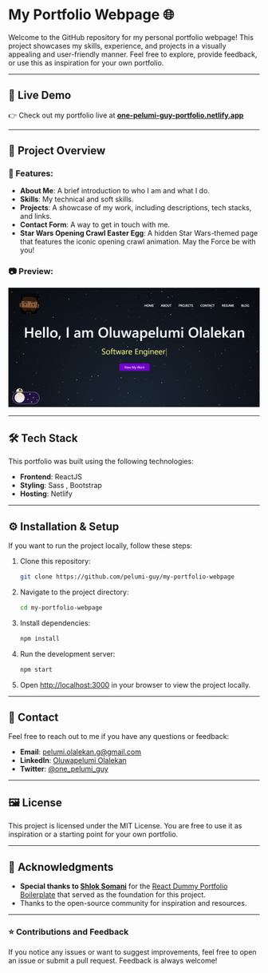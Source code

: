 # My Portfolio Webpage 🌐

Welcome to the GitHub repository for my personal portfolio webpage! This project showcases my skills, experience, and projects in a visually appealing and user-friendly manner. Feel free to explore, provide feedback, or use this as inspiration for your own portfolio.

---

## 🚀 Live Demo

👉 Check out my portfolio live at [**one-pelumi-guy-portfolio.netlify.app**](https://one-pelumi-guy-portfolio.netlify.app)

---

## 📂 Project Overview

### 📝 Features:
- **About Me**: A brief introduction to who I am and what I do.
- **Skills**: My technical and soft skills.
- **Projects**: A showcase of my work, including descriptions, tech stacks, and links.
- **Contact Form**: A way to get in touch with me.
- **Star Wars Opening Crawl Easter Egg**: A hidden Star Wars-themed page that features the iconic opening crawl animation. May the Force be with you!

### 📷 Preview:
<p>
<img src="./preview.png" alt="Portfolio Preview">
</p>

---

## 🛠️ Tech Stack

This portfolio was built using the following technologies:

- **Frontend**: ReactJS
- **Styling**: Sass , Bootstrap
- **Hosting**: Netlify

---

## ⚙️ Installation & Setup

If you want to run the project locally, follow these steps:

1. Clone this repository:
   ```bash
   git clone https://github.com/pelumi-guy/my-portfolio-webpage
   ```

2. Navigate to the project directory:
   ```bash
   cd my-portfolio-webpage
   ```

3. Install dependencies:
   ```bash
   npm install
   ```

4. Run the development server:
   ```bash
   npm start
   ```

5. Open [http://localhost:3000](http://localhost:3000) in your browser to view the project locally.

---

## 📧 Contact

Feel free to reach out to me if you have any questions or feedback:

- **Email**: [pelumi.olalekan.g@gmail.com](mailto:pelumi.olalekan.g@gmail.com)
- **LinkedIn**: [Oluwapelumi Olalekan](https://www.linkedin.com/in/oluwapelumi-olalekan-272b00153)
- **Twitter**: [@one_pelumi_guy](https://twitter.com/one_pelumi_guy")

---

## 🖼️ License

This project is licensed under the MIT License. You are free to use it as inspiration or a starting point for your own portfolio.

---

## 🙏 Acknowledgments

- **Special thanks to [Shlok Somani](https://github.com/shloksomani)** for the [React Dummy Portfolio Boilerplate](https://shloksomani.github.io/react-portfolio/) that served as the foundation for this project.
- Thanks to the open-source community for inspiration and resources.

---

### ⭐️ Contributions and Feedback
If you notice any issues or want to suggest improvements, feel free to open an issue or submit a pull request. Feedback is always welcome!